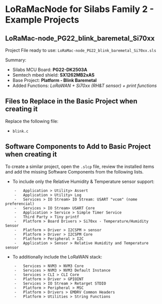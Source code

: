 
# LoRaMacNode for Silabs Family 2 - Example Projects

## LoRaMac-node_PG22_blink_baremetal_Si70xx

Project File ready to use: `LoRaMac-node_PG22_blink_baremetal_Si70xx.sls`

Summary:
-	Silabs MCU Board: **PG22-DK2503A**
-	Semtech mbed shield: **SX1262MB2xAS**
-	Base Project: **Platform - Blink Baremetal**
-	Added Functions: *LoRaWAN + Si70xx (RH&T sensor) + print functions*

## Files to Replace in the Basic Project when creating it

Replace the following file:
-	`blink.c`

## Software Components to Add to Basic Project when creating it

To create a similar project, open the `.slcp` file, review the installed items and add the missing Software Components from the following lists.

-	To include only the Relative Humidity & Temperature sensor support:
```
	-	Application > Utility> Assert
	-	Application > Utility> Log
	-	Services > IO Stream> IO Stream: USART "vcom" (nome preferencial)
	-	Services > IO Stream> USART Core
	-	Application > Service > Simple Timer Service
	-	Third Party > Tiny printf
	-	Platform > Board Drivers > Si70xx - Temperature/Humidity Sensor
	-	Platform > Driver > I2CSPM > sensor
	-	Platform > Driver > I2CSPM Core
	-	Platform > Peripheral > I2C
	-	Application > Sensor > Relative Humidity and Temperature sensor
```

-	To additionally include the LoRaWAN stack:
```
	-	Services > NVM3 > NVM3 Core
	-	Services > NVM3 > NVM3 Default Instance
	-	Services > CLI > CLI Core
	-	Platform > Driver > GPIOINT
	-	Services > IO Stream > Retarget STDIO
	-	Platform > Peripheral > MSC
	-	Platform > Drivers > EMDRV Common Headers
	-	Platform > Utilities > String Functions
```
